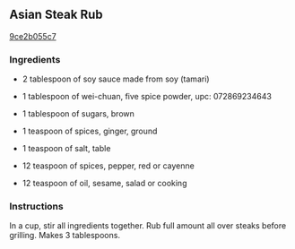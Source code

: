 ## Asian Steak Rub

[9ce2b055c7](http://www.food.com/recipe/asian-steak-rub-49694)

### Ingredients

 - 2 tablespoon of soy sauce made from soy (tamari)

 - 1 tablespoon of wei-chuan, five spice powder, upc: 072869234643

 - 1 tablespoon of sugars, brown

 - 1 teaspoon of spices, ginger, ground

 - 1 teaspoon of salt, table

 - 12 teaspoon of spices, pepper, red or cayenne

 - 12 teaspoon of oil, sesame, salad or cooking

### Instructions

In a cup, stir all ingredients together. Rub full amount all over steaks before grilling. Makes 3 tablespoons.